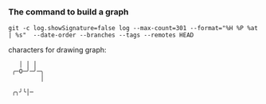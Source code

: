 ### The command to build a graph

```
git -c log.showSignature=false log --max-count=301 --format="%H %P %at | %s"  --date-order --branches --tags --remotes HEAD
```

characters for drawing graph:

```
   │ │ │
 ╭─O─╯─╯─╮
         │

 ╭╮╯╰│─
```
